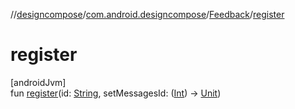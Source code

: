 //[designcompose](../../../index.md)/[com.android.designcompose](../index.md)/[Feedback](index.md)/[register](register.md)

# register

[androidJvm]\
fun [register](register.md)(id: [String](https://kotlinlang.org/api/latest/jvm/stdlib/kotlin/-string/index.html), setMessagesId: ([Int](https://kotlinlang.org/api/latest/jvm/stdlib/kotlin/-int/index.html)) -&gt; [Unit](https://kotlinlang.org/api/latest/jvm/stdlib/kotlin/-unit/index.html))
